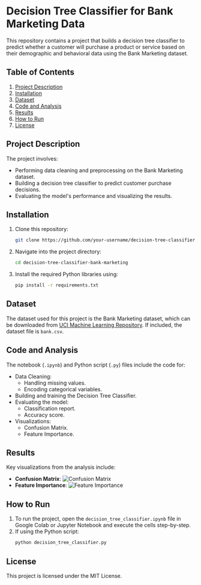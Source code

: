 # Decision Tree Classifier for Bank Marketing Data

This repository contains a project that builds a decision tree classifier to predict whether a customer will purchase a product or service based on their demographic and behavioral data using the Bank Marketing dataset.

## Table of Contents
1. [Project Description](#project-description)
2. [Installation](#installation)
3. [Dataset](#dataset)
4. [Code and Analysis](#code-and-analysis)
5. [Results](#results)
6. [How to Run](#how-to-run)
7. [License](#license)

## Project Description
The project involves:
- Performing data cleaning and preprocessing on the Bank Marketing dataset.
- Building a decision tree classifier to predict customer purchase decisions.
- Evaluating the model's performance and visualizing the results.

## Installation
1. Clone this repository:
    ```bash
    git clone https://github.com/your-username/decision-tree-classifier-bank-marketing.git
    ```
2. Navigate into the project directory:
    ```bash
    cd decision-tree-classifier-bank-marketing
    ```
3. Install the required Python libraries using:
    ```bash
    pip install -r requirements.txt
    ```

## Dataset
The dataset used for this project is the Bank Marketing dataset, which can be downloaded from [UCI Machine Learning Repository](https://archive.ics.uci.edu/ml/datasets/Bank+Marketing). If included, the dataset file is `bank.csv`.

## Code and Analysis
The notebook (`.ipynb`) and Python script (`.py`) files include the code for:
- Data Cleaning:
  - Handling missing values.
  - Encoding categorical variables.
- Building and training the Decision Tree Classifier.
- Evaluating the model:
  - Classification report.
  - Accuracy score.
- Visualizations:
  - Confusion Matrix.
  - Feature Importance.

## Results
Key visualizations from the analysis include:
- **Confusion Matrix**:
  ![Confusion Matrix](confusion_matrix.png)
- **Feature Importance**:
  ![Feature Importance](feature_importance.png)

## How to Run
1. To run the project, open the `decision_tree_classifier.ipynb` file in Google Colab or Jupyter Notebook and execute the cells step-by-step.
2. If using the Python script:
    ```bash
    python decision_tree_classifier.py
    ```

## License
This project is licensed under the MIT License.
